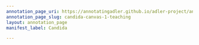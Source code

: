 ```yaml
---
annotation_page_uri: https://annotatingadler.github.io/adler-project/annotations/candida-canvas-1-teaching.json
annotation_page_slug: candida-canvas-1-teaching
layout: annotation_page
manifest_label: Candida

---
```

